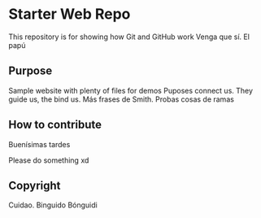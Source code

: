 # Starter Web Repo

This repository is for showing how Git and GitHub work
Venga que sí. El papú 


## Purpose

Sample website with plenty of files for demos
Puposes connect us. They guide us, the bind us.
Más frases de Smith.
Probas cosas de ramas

## How to contribute

Buenísimas tardes

Please do something xd

## Copyright 

Cuidao. Binguido Bónguidi
